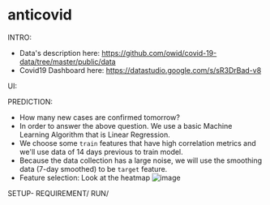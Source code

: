 # anticovid

INTRO:
- Data's description here: https://github.com/owid/covid-19-data/tree/master/public/data
- Covid19 Dashboard here: https://datastudio.google.com/s/sR3DrBad-v8

UI:

PREDICTION:
- How many new cases are confirmed tomorrow?
- In order to answer the above question. We use a basic Machine Learning Algorithm that is Linear Regression.
- We choose some `train` features that have high correlation metrics and we'll use data of 14 days previous to train model.
- Because the data collection has a large noise, we will use the smoothing data (7-day smoothed) to be `target` feature.
- Feature selection: Look at the heatmap
![image](https://user-images.githubusercontent.com/48504388/137135581-21a23d94-fd99-4e82-9751-702a971a46c3.png)


SETUP-
REQUIREMENT/
RUN/
